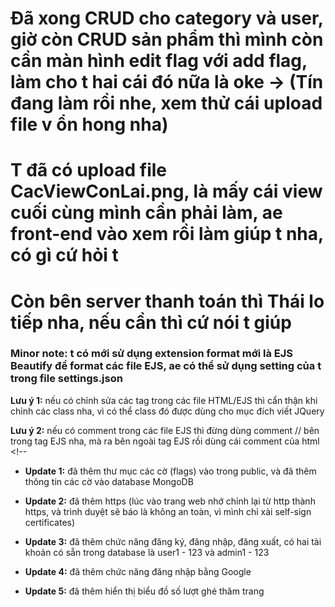 # Đã xong CRUD cho category và user, giờ còn CRUD sản phẩm thì mình còn cần màn hình edit flag với add flag, làm cho t hai cái đó nữa là oke -> (Tín đang làm rồi nhe, xem thử cái upload file v ổn hong nha)

# T đã có upload file CacViewConLai.png, là mấy cái view cuối cùng mình cần phải làm, ae front-end vào xem rồi làm giúp t nha, có gì cứ hỏi t

# Còn bên server thanh toán thì Thái lo tiếp nha, nếu cần thì cứ nói t giúp

### Minor note: t có mới sử dụng extension format mới là EJS Beautify để format các file EJS, ae có thể sử dụng setting của t trong file settings.json

**Lưu ý 1:** nếu có chỉnh sửa các tag trong các file HTML/EJS thì cẩn thận khi chỉnh các class nha, vì có thể class đó được dùng cho mục đích viết JQuery

**Lưu ý 2:** nếu có comment trong các file EJS thì đừng dùng comment // bên trong tag EJS nha, mà ra bên ngoài tag EJS rồi dùng cái comment của html <!--

- **Update 1:** đã thêm thư mục các cờ (flags) vào trong public, và đã thêm thông tin các cờ vào database MongoDB

- **Update 2:** đã thêm https (lúc vào trang web nhớ chỉnh lại từ http thành https, và trình duyệt sẽ báo là không an toàn, vì mình chỉ xài self-sign certificates)

- **Update 3:** đã thêm chức năng đăng ký, đăng nhập, đăng xuất, có hai tài khoản có sẵn trong database là user1 - 123 và admin1 - 123

- **Update 4:** đã thêm chức năng đăng nhập bằng Google

- **Update 5:** đã thêm hiển thị biểu đồ số lượt ghé thăm trang
